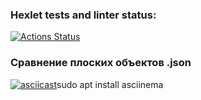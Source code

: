 ### Hexlet tests and linter status:
[![Actions Status](https://github.com/VladStesh/frontend-project-46/actions/workflows/hexlet-check.yml/badge.svg)](https://github.com/VladStesh/frontend-project-46/actions)

### Cравнение плоских объектов .json

[![asciicast](https://asciinema.org/a/8gn4vb5LbGKH1kgMy78OnFw3r.svg)](https://asciinema.org/a/8gn4vb5LbGKH1kgMy78OnFw3r)sudo apt install asciinema